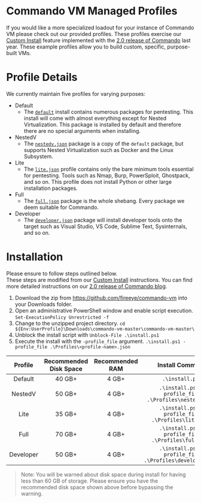 # Commando VM Managed Profiles 
If you would like a more specialized loadout for your instance of Commando VM please check out our provided profiles. These profiles exercise our [Custom Install](https://github.com/fireeye/commando-vm#custom-install) feature implemented with the [2.0 release of Commando](https://www.fireeye.com/blog/threat-research/2019/08/commando-vm-customization-containers-kali.html) last year. These example profiles allow you to build custom, specific, purpose-built VMs.

# Profile Details
 
 We currently maintain five profiles for varying purposes:

- Default
  - The [`default`](https://github.com/fireeye/commando-vm/blob/master/commandovm.win10.installer.fireeye/tools/packages.json) install contains numerous packages for pentesting. This install will come with almost everything except for Nested Virtualization. This package is installed by default and therefore there are no special arguments when installing.
- NestedV
  - The [`nestedv.json`](https://github.com/fireeye/commando-vm/blob/master/Profiles/nestedv.json) package is a copy of the `default` package, but supports Nested Virtualization such as Docker and the Linux Subsystem.
- Lite
  - The [`lite.json`](https://github.com/fireeye/commando-vm/blob/master/Profiles/lite.json) profile contains only the bare minimum tools essential for pentesting. Tools such as Nmap, Burp, PowerSploit, Ghostpack, and so on. This profile does not install Python or other large installation packages.
- Full
  - The [`full.json`](https://github.com/fireeye/commando-vm/blob/master/Profiles/full.json) package is the whole shebang. Every package we deem suitable for Commando.
- Developer
  - The [`developer.json`](https://github.com/fireeye/commando-vm/blob/master/Profiles/developer.json) package will install developer tools onto the target such as Visual Studio, VS Code, Sublime Text, Sysinternals, and so on.

# Installation

Please ensure to follow steps outlined below. <br> These steps are modified from our [Custom Install](https://github.com/fireeye/commando-vm#custom-install) instructions. You can find more detailed instructions on our [2.0 release of Commando blog](https://www.fireeye.com/blog/threat-research/2019/08/commando-vm-customization-containers-kali.html).

1.	Download the zip from https://github.com/fireeye/commando-vm into your Downloads folder.
1.	Open an administrative PowerShell window and enable script execution.
`Set-ExecutionPolicy Unrestricted -f`
1.	Change to the unzipped project directory.
`cd ${Env:UserProfile}\Downloads\commando-vm-master\commando-vm-master\`
1.  Unblock the install script with `Unblock-File .\install.ps1`
1.	Execute the install with the `-profile_file` argument.
`.\install.ps1 -profile_file .\Profiles\<profile-name>.json`

| Profile | Recommended Disk Space | Recommended RAM | Install Command |
| :----:  |    :----:   |   :----:   | :----: |
| Default | 40 GB+ | 4 GB+ | `.\install.ps1` |
| NestedV | 50 GB+ | 4 GB+ |  `.\install.ps1 -profile_file .\Profiles\nestedv.json` |
| Lite | 35 GB+ | 4 GB+ |  `.\install.ps1 -profile_file .\Profiles\lite.json` |
| Full | 70 GB+ | 4 GB+ |  `.\install.ps1 -profile_file .\Profiles\full.json` |
| Developer | 50 GB+ | 4 GB+ |  `.\install.ps1 -profile_file .\Profiles\developer.json` |

> Note: You will be warned about disk space during install for having less than 60 GB of storage. Please ensure you have the recommended disk space shown above before bypassing the warning.
